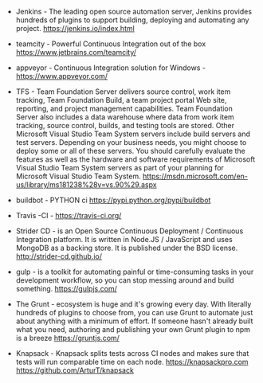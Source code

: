 * Jenkins - The leading open source automation server, Jenkins provides hundreds of plugins to support building, deploying and automating any project. https://jenkins.io/index.html

* teamcity - Powerful Continuous Integration out of the box https://www.jetbrains.com/teamcity/

* appveyor - Continuous Integration solution for Windows - https://www.appveyor.com/

* TFS - Team Foundation Server delivers source control, work item tracking, Team Foundation Build, a team project portal Web site, reporting, and project management capabilities. Team Foundation Server also includes a data warehouse where data from work item tracking, source control, builds, and testing tools are stored. Other Microsoft Visual Studio Team System servers include build servers and test servers. Depending on your business needs, you might choose to deploy some or all of these servers. You should carefully evaluate the features as well as the hardware and software requirements of Microsoft Visual Studio Team System servers as part of your planning for Microsoft Visual Studio Team System. https://msdn.microsoft.com/en-us/library/ms181238%28v=vs.90%29.aspx

* buildbot - PYTHON ci https://pypi.python.org/pypi/buildbot

* Travis -CI - https://travis-ci.org/

* Strider CD - is an Open Source Continuous Deployment / Continuous Integration platform. It is written in Node.JS / JavaScript and uses MongoDB as a backing store. It is published under the BSD license. http://strider-cd.github.io/

* gulp - is a toolkit for automating painful or time-consuming tasks in your development workflow, so you can stop messing around and build something. https://gulpjs.com/

* The Grunt - ecosystem is huge and it's growing every day. With literally hundreds of plugins to choose from, you can use Grunt to automate just about anything with a minimum of effort. If someone hasn't already built what you need, authoring and publishing your own Grunt plugin to npm is a breeze https://gruntjs.com/

* Knapsack - Knapsack splits tests across CI nodes and makes sure that tests will run comparable time on each node. https://knapsackpro.com https://github.com/ArturT/knapsack

